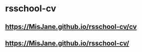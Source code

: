 # rsschool-cv
## https://MisJane.github.io/rsschool-cv/cv
## https://MisJane.github.io/rsschool-cv/
